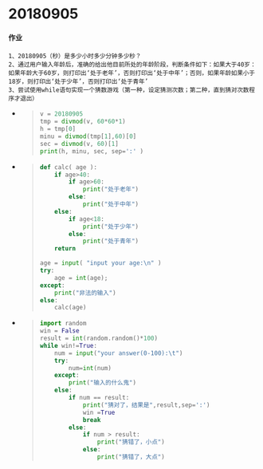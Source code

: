 # 20180905

#### 作业

	1、20180905（秒）是多少小时多少分钟多少秒？
	2、通过用户输入年龄后，准确的给出他目前所处的年龄阶段，判断条件如下：如果大于40岁：如果年龄大于60岁，则打印出‘处于老年’，否则打印出‘处于中年’；否则，如果年龄如果小于18岁，则打印出‘处于少年’，否则打印出‘处于青年’
	3、尝试使用while语句实现一个猜数游戏（第一种，设定猜测次数；第二种，直到猜对次数程序才退出）
* > ```python
  > v = 20180905
  > tmp = divmod(v, 60*60*1)
  > h = tmp[0]
  > minu = divmod(tmp[1],60)[0]
  > sec = divmod(v, 60)[1]
  > print(h, minu, sec, sep=':' )
  > ```



* > ```python
  > def calc( age ):
  >     if age>40:
  >         if age>60:
  >             print("处于老年")
  >         else:
  >             print("处于中年")
  >     else:
  >         if age<18:
  >             print("处于少年")
  >         else:
  >             print("处于青年")
  >     return
  > 
  > age = input( "input your age:\n" )
  > try:
  >     age = int(age);
  > except:
  >     print("非法的输入")
  > else:
  >     calc(age)
  > ```



* > ```python
  > import random
  > win = False
  > result = int(random.random()*100)
  > while win!=True:
  >     num = input("your answer(0-100):\t")
  >     try:
  >         num=int(num)
  >     except:
  >         print("输入的什么鬼")
  >     else:
  >         if num == result:
  >             print("猜对了，结果是",result,sep=':')
  >             win =True
  >             break
  >         else:
  >             if num > result:
  >                 print("猜错了，小点")
  >             else:
  >                 print("猜错了，大点")
  > ```